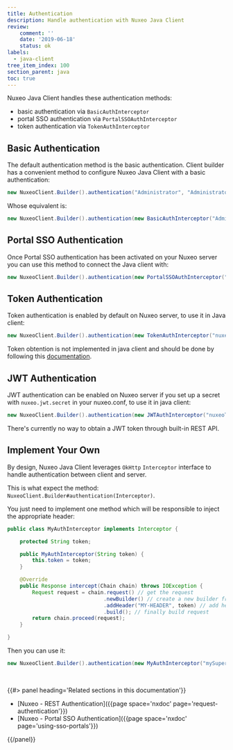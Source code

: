 ```yaml
---
title: Authentication
description: Handle authentication with Nuxeo Java Client
review:
    comment: ''
    date: '2019-06-18'
    status: ok
labels:
  - java-client
tree_item_index: 100
section_parent: java
toc: true
---
```


Nuxeo Java Client handles these authentication methods:
- basic authentication via `BasicAuthInterceptor`
- portal SSO authentication via `PortalSSOAuthInterceptor`
- token authentication via `TokenAuthInterceptor`

## Basic Authentication

The default authentication method is the basic authentication. Client builder has a convenient method to configure Nuxeo Java Client with a basic authentication:

```java
new NuxeoClient.Builder().authentication("Administrator", "Administrator");
```

Whose equivalent is:

```java
new NuxeoClient.Builder().authentication(new BasicAuthInterceptor("Administrator", "Administrator"));
```

## Portal SSO Authentication

Once Portal SSO authentication has been activated on your Nuxeo server you can use this method to connect the Java client with:

```java
new NuxeoClient.Builder().authentication(new PortalSSOAuthInterceptor("Administrator", "nuxeo5secretkey"));
```

## Token Authentication

Token authentication is enabled by default on Nuxeo server, to use it in Java client:
```java
new NuxeoClient.Builder().authentication(new TokenAuthInterceptor("nuxeoToken"));
```
Token obtention is not implemented in java client and should be done by following this [documentation](https://github.com/nuxeo/nuxeo/tree/master/nuxeo-services/login/nuxeo-platform-login-token#implementation).

## JWT Authentication

JWT authentication can be enabled on Nuxeo server if you set up a secret with `nuxeo.jwt.secret` in your nuxeo.conf, to use it in java client:
```java
new NuxeoClient.Builder().authentication(new JWTAuthInterceptor("nuxeoToken"));
```
There's currently no way to obtain a JWT token through built-in REST API.

## Implement Your Own

By design, Nuxeo Java Client leverages `OkHttp` `Interceptor` interface to handle authentication between client and server.

This is what expect the method: `NuxeoClient.Builder#authentication(Interceptor)`.

You just need to implement one method which will be responsible to inject the appropriate header:

```java
public class MyAuthInterceptor implements Interceptor {

    protected String token;

    public MyAuthInterceptor(String token) {
        this.token = token;
    }

    @Override
    public Response intercept(Chain chain) throws IOException {
        Request request = chain.request() // get the request
                               .newBuilder() // create a new builder from it
                               .addHeader("MY-HEADER", token) // add header
                               .build(); // finally build request
        return chain.proceed(request);
    }

}
```

Then you can use it:

```java
new NuxeoClient.Builder().authentication(new MyAuthInterceptor("mySuperToken"));
```

&nbsp;

<div class="row" data-equalizer data-equalize-on="medium"><div class="column medium-6">{{#> panel heading='Related sections in this documentation'}}

- [Nuxeo - REST Authentication]({{page space='nxdoc' page='request-authentication'}})
- [Nuxeo - Portal SSO Authentication]({{page space='nxdoc' page='using-sso-portals'}})

{{/panel}}</div></div>

&nbsp;
